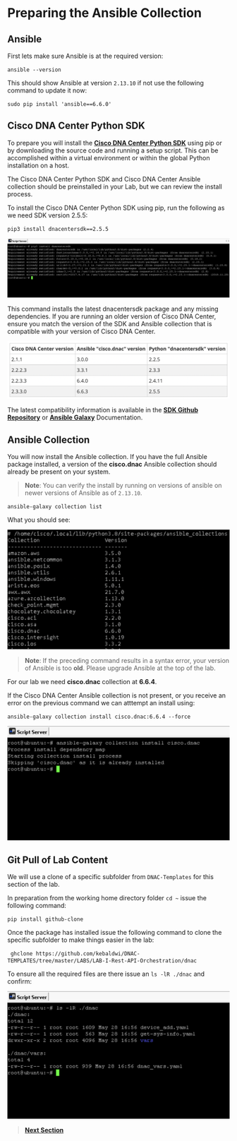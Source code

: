 # Preparing the Ansible Collection

## Ansible

First lets make sure Ansible is at the required version:

```
ansible --version
```

This should show Ansible at version `2.13.10` if not use the following command to update it now:

```SHELL
sudo pip install 'ansible==6.6.0'
```

## Cisco DNA Center Python SDK

To prepare you will install the [**Cisco DNA Center Python SDK**](https://dnacentersdk.readthedocs.io/en/latest/) using pip or by downloading the source code and running a setup script. This can be accomplished within a virtual environment or within the global Python installation on a host. 

The Cisco DNA Center Python SDK and Cisco DNA Center Ansible collection should be preinstalled in your Lab, but we can review the install process.

To install the Cisco DNA Center Python SDK using pip, run the following as we need SDK version 2.5.5:

```SHELL
pip3 install dnacentersdk==2.5.5 
```

![json](./images/ansible-dnacentersdk.png?raw=true "Import JSON")

This command installs the latest dnacentersdk package and any missing dependencies. If you are running an older version of Cisco DNA Center, ensure you match the version of the SDK and Ansible collection that is compatible with your version of Cisco DNA Center.

![json](./images/dnacentersdk_compatibility.png?raw=true "Import JSON")

The latest compatibility information is available in the [**SDK Github Repository**](https://github.com/cisco-en-programmability/dnacentersdk) or [**Ansible Galaxy**](https://galaxy.ansible.com/cisco/dnac) Documentation. 

## Ansible Collection

You will now install the Ansible collection. If you have the full Ansible package installed, a version of the **cisco.dnac** Ansible collection should already be present on your system. 

>**Note**: You can verify the install by running on versions of ansible on newer versions of Ansible as of `2.13.10`.

```SHELL
ansible-galaxy collection list
```

What you should see:

![json](./images/collections.png?raw=true "Import JSON")

> **Note**: If the preceding command results in a syntax error, your version of Ansible is too **old**. Please upgrade Ansible at the top of the lab.

For our lab we need **cisco.dnac** collection at **6.6.4**.

If the Cisco DNA Center Ansible collection is not present, or you receive an error on the previous command we can atttempt an install using:

```SHELL
ansible-galaxy collection install cisco.dnac:6.6.4 --force
```

![json](./images/ansible-collectioninstall.png?raw=true "Import JSON")

## Git Pull of Lab Content

We will use a clone of a specific subfolder from `DNAC-Templates` for this section of the lab.

In preparation from the working home directory folder `cd ~` issue the following command:

```SHELL
pip install github-clone
```

Once the package has installed issue the following command to clone the specific subfolder to make things easier in the lab:

```SHELL
 ghclone https://github.com/kebaldwi/DNAC-TEMPLATES/tree/master/LABS/LAB-I-Rest-API-Orchestration/dnac
 ```

To ensure all the required files are there issue an `ls -lR ./dnac` and confirm:

![json](./images/gitclone.png?raw=true "IMPORT JSON")

> [**Next Section**](05-dnac-vars.md)
